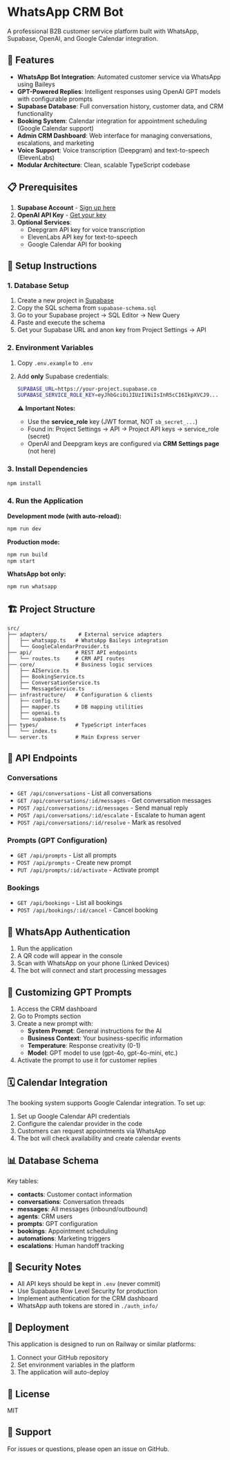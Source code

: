 # WhatsApp CRM Bot

A professional B2B customer service platform built with WhatsApp, Supabase, OpenAI, and Google Calendar integration.

## 🎯 Features

- **WhatsApp Bot Integration**: Automated customer service via WhatsApp using Baileys
- **GPT-Powered Replies**: Intelligent responses using OpenAI GPT models with configurable prompts
- **Supabase Database**: Full conversation history, customer data, and CRM functionality
- **Booking System**: Calendar integration for appointment scheduling (Google Calendar support)
- **Admin CRM Dashboard**: Web interface for managing conversations, escalations, and marketing
- **Voice Support**: Voice transcription (Deepgram) and text-to-speech (ElevenLabs)
- **Modular Architecture**: Clean, scalable TypeScript codebase

## 📋 Prerequisites

1. **Supabase Account** - [Sign up here](https://supabase.com)
2. **OpenAI API Key** - [Get your key](https://platform.openai.com/api-keys)
3. **Optional Services**:
   - Deepgram API key for voice transcription
   - ElevenLabs API key for text-to-speech
   - Google Calendar API for booking

## 🚀 Setup Instructions

### 1. Database Setup

1. Create a new project in [Supabase](https://supabase.com/dashboard)
2. Copy the SQL schema from `supabase-schema.sql`
3. Go to your Supabase project → SQL Editor → New Query
4. Paste and execute the schema
5. Get your Supabase URL and anon key from Project Settings → API

### 2. Environment Variables

1. Copy `.env.example` to `.env`
2. Add **only** Supabase credentials:
   ```bash
   SUPABASE_URL=https://your-project.supabase.co
   SUPABASE_SERVICE_ROLE_KEY=eyJhbGciOiJIUzI1NiIsInR5cCI6IkpXVCJ9...
   ```

   ⚠️ **Important Notes:**
   - Use the **service_role** key (JWT format, NOT `sb_secret_...`)
   - Found in: Project Settings → API → Project API keys → service_role (secret)
   - OpenAI and Deepgram keys are configured via **CRM Settings page** (not here)

### 3. Install Dependencies

```bash
npm install
```

### 4. Run the Application

**Development mode (with auto-reload):**
```bash
npm run dev
```

**Production mode:**
```bash
npm run build
npm start
```

**WhatsApp bot only:**
```bash
npm run whatsapp
```

## 🏗️ Project Structure

```
src/
├── adapters/          # External service adapters
│   ├── whatsapp.ts   # WhatsApp Baileys integration
│   └── GoogleCalendarProvider.ts
├── api/              # REST API endpoints
│   └── routes.ts     # CRM API routes
├── core/             # Business logic services
│   ├── AIService.ts
│   ├── BookingService.ts
│   ├── ConversationService.ts
│   └── MessageService.ts
├── infrastructure/   # Configuration & clients
│   ├── config.ts
│   ├── mapper.ts     # DB mapping utilities
│   ├── openai.ts
│   └── supabase.ts
├── types/            # TypeScript interfaces
│   └── index.ts
└── server.ts         # Main Express server
```

## 🔧 API Endpoints

### Conversations
- `GET /api/conversations` - List all conversations
- `GET /api/conversations/:id/messages` - Get conversation messages
- `POST /api/conversations/:id/messages` - Send manual reply
- `POST /api/conversations/:id/escalate` - Escalate to human agent
- `POST /api/conversations/:id/resolve` - Mark as resolved

### Prompts (GPT Configuration)
- `GET /api/prompts` - List all prompts
- `POST /api/prompts` - Create new prompt
- `PUT /api/prompts/:id/activate` - Activate prompt

### Bookings
- `GET /api/bookings` - List all bookings
- `POST /api/bookings/:id/cancel` - Cancel booking

## 📱 WhatsApp Authentication

1. Run the application
2. A QR code will appear in the console
3. Scan with WhatsApp on your phone (Linked Devices)
4. The bot will connect and start processing messages

## 🎨 Customizing GPT Prompts

1. Access the CRM dashboard
2. Go to Prompts section
3. Create a new prompt with:
   - **System Prompt**: General instructions for the AI
   - **Business Context**: Your business-specific information
   - **Temperature**: Response creativity (0-1)
   - **Model**: GPT model to use (gpt-4o, gpt-4o-mini, etc.)
4. Activate the prompt to use it for customer replies

## 🗓️ Calendar Integration

The booking system supports Google Calendar integration. To set up:

1. Set up Google Calendar API credentials
2. Configure the calendar provider in the code
3. Customers can request appointments via WhatsApp
4. The bot will check availability and create calendar events

## 📊 Database Schema

Key tables:
- **contacts**: Customer contact information
- **conversations**: Conversation threads
- **messages**: All messages (inbound/outbound)
- **agents**: CRM users
- **prompts**: GPT configuration
- **bookings**: Appointment scheduling
- **automations**: Marketing triggers
- **escalations**: Human handoff tracking

## 🔐 Security Notes

- All API keys should be kept in `.env` (never commit)
- Use Supabase Row Level Security for production
- Implement authentication for the CRM dashboard
- WhatsApp auth tokens are stored in `./auth_info/`

## 🚀 Deployment

This application is designed to run on Railway or similar platforms:

1. Connect your GitHub repository
2. Set environment variables in the platform
3. The application will auto-deploy

## 📝 License

MIT

## 🤝 Support

For issues or questions, please open an issue on GitHub.
